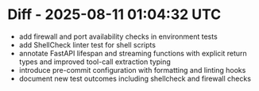 # Diff - 2025-08-11 01:04:32 UTC
- add firewall and port availability checks in environment tests
- add ShellCheck linter test for shell scripts
- annotate FastAPI lifespan and streaming functions with explicit return types and improved tool-call extraction typing
- introduce pre-commit configuration with formatting and linting hooks
- document new test outcomes including shellcheck and firewall checks
